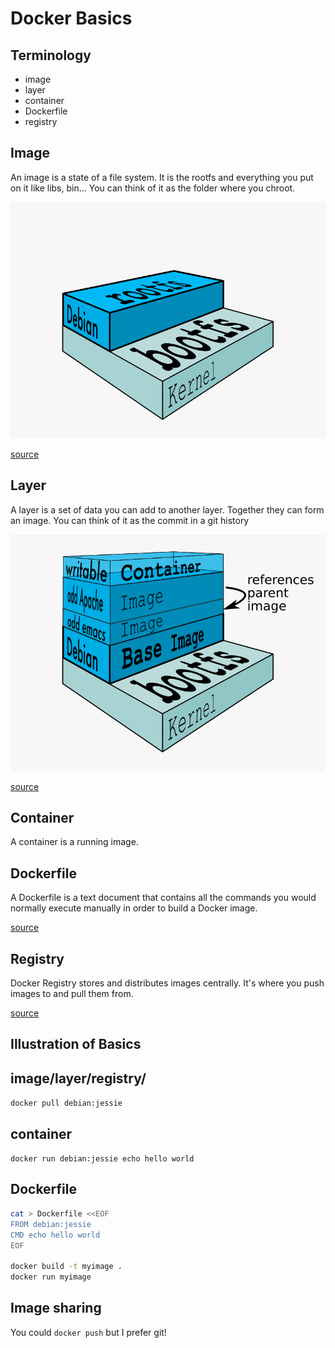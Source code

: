 # Docker Basics



## Terminology

 - image
 - layer
 - container
 - Dockerfile
 - registry 


## Image

An image is a state of a file system.
It is the rootfs and everything you put on it like libs, bin...
You can think of it as the folder where you chroot.


![docker image](/images/docker-filesystems-debian.png)

[source](http://docs.docker.com/terms/image/)


## Layer

A layer is a set of data you can add to another layer.
Together they can form an image.
You can think of it as the commit in a git history


![docker layers](/images/docker-filesystems-multilayer.png)

[source](http://docs.docker.com/terms/layer/#layer)


## Container

A container is a running image.


## Dockerfile

A Dockerfile is a text document that contains all the commands you would normally execute manually in order to build a Docker image.

[source](http://docs.docker.com/reference/builder/)


## Registry

Docker Registry stores and distributes images centrally. It's where you push images to and pull them from.

[source](http://docs.docker.com/registry/)



## Illustration of Basics


## image/layer/registry/

`docker pull debian:jessie`


## container

`docker run debian:jessie echo hello world`


## Dockerfile

```bash
cat > Dockerfile <<EOF
FROM debian:jessie
CMD echo hello world
EOF

docker build -t myimage .
docker run myimage
```


## Image sharing

You could `docker push` but I prefer git!
